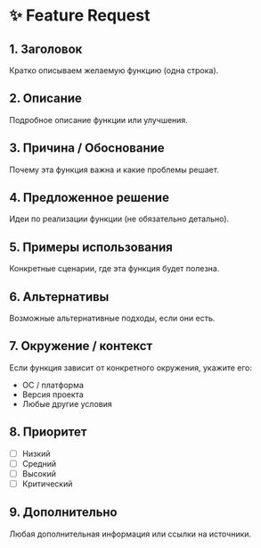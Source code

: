 # ✨ Feature Request

## 1. Заголовок
Кратко описываем желаемую функцию (одна строка).

## 2. Описание
Подробное описание функции или улучшения.

## 3. Причина / Обоснование
Почему эта функция важна и какие проблемы решает.

## 4. Предложенное решение
Идеи по реализации функции (не обязательно детально).

## 5. Примеры использования
Конкретные сценарии, где эта функция будет полезна.

## 6. Альтернативы
Возможные альтернативные подходы, если они есть.

## 7. Окружение / контекст
Если функция зависит от конкретного окружения, укажите его:
- ОС / платформа
- Версия проекта
- Любые другие условия

## 8. Приоритет
- [ ] Низкий
- [ ] Средний
- [ ] Высокий
- [ ] Критический

## 9. Дополнительно
Любая дополнительная информация или ссылки на источники.
